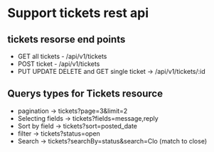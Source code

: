 # Support tickets rest api

## tickets resorse end points

- GET all tickets - /api/v1/tickets
- POST ticket - /api/v1/tickets
- PUT UPDATE DELETE and GET single ticket -> /api/v1/tickets/:id

## Querys types for Tickets resource

- pagination -> tickets?page=3&limit=2
- Selecting fields -> tickets?fields=message,reply
- Sort by field -> tickets?sort=posted_date
- filter -> tickets?status=open
- Search -> tickets?searchBy=status&search=Clo (match to close)

